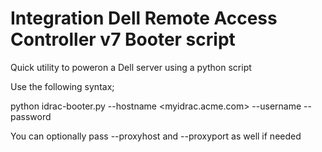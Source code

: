 # Integration Dell Remote Access Controller v7 Booter script

Quick utility to poweron a Dell server using a python script

Use the following syntax;

python idrac-booter.py --hostname <myidrac.acme.com> --username <username> --password <password>

You can optionally pass --proxyhost and --proxyport as well if needed
